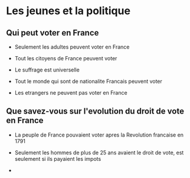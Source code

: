 # Les jeunes et la politique

## Qui peut voter en France

- Seulement les adultes peuvent voter en France

- Tout les citoyens de France peuvent voter

- Le suffrage est universelle

- Tout le monde qui sont de nationalite Francais peuvent voter

- Les etrangers ne peuvent pas voter en France

## Que savez-vous sur l'evolution du droit de vote en France

- La peuple de France pouvaient voter apres la Revolution francaise en 1791

- Seulement les hommes de plus de 25 ans avaient le droit de vote, est seulement si ils payaient les impots

- 